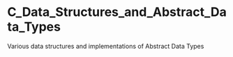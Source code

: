 # C_Data_Structures_and_Abstract_Data_Types
Various data structures and implementations of Abstract Data Types
